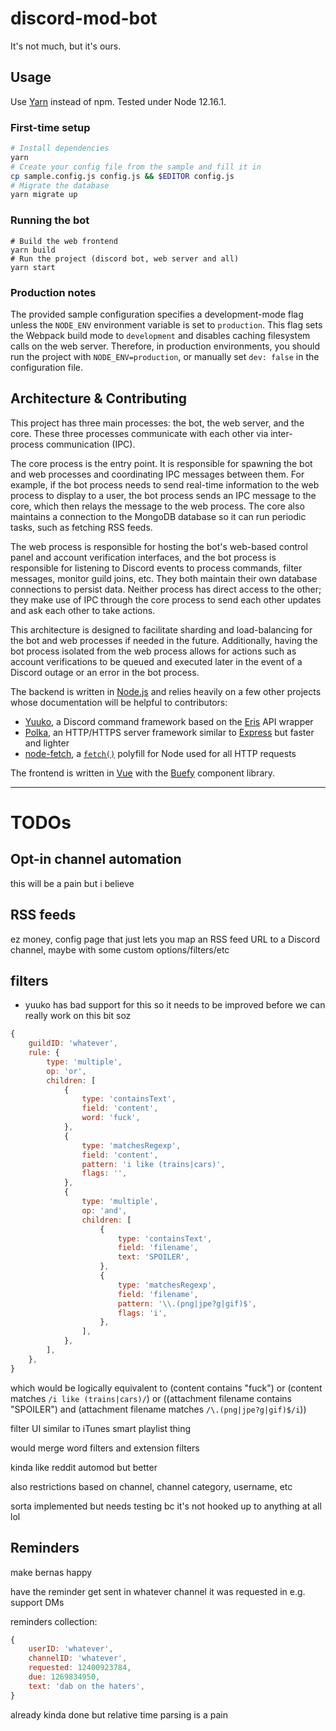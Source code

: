 # discord-mod-bot

It's not much, but it's ours.

## Usage

Use [Yarn](https://yarnpkg.com) instead of npm. Tested under Node 12.16.1.

### First-time setup

```bash
# Install dependencies
yarn
# Create your config file from the sample and fill it in
cp sample.config.js config.js && $EDITOR config.js
# Migrate the database
yarn migrate up
```

### Running the bot

```
# Build the web frontend
yarn build
# Run the project (discord bot, web server and all)
yarn start
```

### Production notes

The provided sample configuration specifies a development-mode flag unless the `NODE_ENV` environment variable is set to `production`. This flag sets the Webpack build mode to `development` and disables caching filesystem calls on the web server. Therefore, in production environments, you should run the project with `NODE_ENV=production`, or manually set `dev: false` in the configuration file.

## Architecture & Contributing

This project has three main processes: the bot, the web server, and the core. These three processes communicate with each other via inter-process communication (IPC).

The core process is the entry point. It is responsible for spawning the bot and web processes and coordinating IPC messages between them. For example, if the bot process needs to send real-time information to the web process to display to a user, the bot process sends an IPC message to the core, which then relays the message to the web process. The core also maintains a connection to the MongoDB database so it can run periodic tasks, such as fetching RSS feeds.

The web process is responsible for hosting the bot's web-based control panel and account verification interfaces, and the bot process is responsible for listening to Discord events to process commands, filter messages, monitor guild joins, etc. They both maintain their own database connections to persist data. Neither process has direct access to the other; they make use of IPC through the core process to send each other updates and ask each other to take actions.

This architecture is designed to facilitate sharding and load-balancing for the bot and web processes if needed in the future. Additionally, having the bot process isolated from the web process allows for actions such as account verifications to be queued and executed later in the event of a Discord outage or an error in the bot process.

The backend is written in [Node.js](https://nodejs.org) and relies heavily on a few other projects whose documentation will be helpful to contributors:
- [Yuuko](https://www.npmjs.com/package/yuuko), a Discord command framework based on the [Eris](https://www.npmjs.com/package/eris) API wrapper
- [Polka](https://www.npmjs.com/package/polka), an HTTP/HTTPS server framework similar to [Express](https://www.npmjs.com/package/express) but faster and lighter
- [node-fetch](https://www.npmjs.com/package/node-fetch), a [`fetch()`](https://developer.mozilla.org/en-US/docs/Web/API/Fetch_API/Using_Fetch) polyfill for Node used for all HTTP requests

The frontend is written in [Vue](https://vuejs.org/) with the [Buefy](https://buefy.org/) component library.

---

# TODOs

## Opt-in channel automation

this will be a pain but i believe

## RSS feeds

ez money, config page that just lets you map an RSS feed URL to a Discord channel, maybe with some custom options/filters/etc

## filters

- yuuko has bad support for this so it needs to be improved before we can really work on this bit soz

```js
{
    guildID: 'whatever',
    rule: {
        type: 'multiple',
        op: 'or',
        children: [
            {
                type: 'containsText',
                field: 'content',
                word: 'fuck',
            },
            {
                type: 'matchesRegexp',
                field: 'content',
                pattern: 'i like (trains|cars)',
                flags: '',
            },
            {
                type: 'multiple',
                op: 'and',
                children: [
                    {
                        type: 'containsText',
                        field: 'filename',
                        text: 'SPOILER',
                    },
                    {
                        type: 'matchesRegexp',
                        field: 'filename',
                        pattern: '\\.(png|jpe?g|gif)$',
                        flags: 'i',
                    },
                ],
            },
        ],
    },
}
```

which would be logically equivalent to (content contains "fuck") or (content matches `/i like (trains|cars)/`) or ((attachment filename contains "SPOILER") and (attachment filename matches `/\.(png|jpe?g|gif)$/i`))

filter UI similar to iTunes smart playlist thing

would merge word filters and extension filters

kinda like reddit automod but better

also restrictions based on channel, channel category, username, etc

sorta implemented but needs testing bc it's not hooked up to anything at all lol

## Reminders

make bernas happy

have the reminder get sent in whatever channel it was requested in e.g. support DMs

reminders collection: 

```js
{
    userID: 'whatever',
    channelID: 'whatever',
    requested: 12400923784,
    due: 1269834950,
    text: 'dab on the haters',
}
```

already kinda done but relative time parsing is a pain
